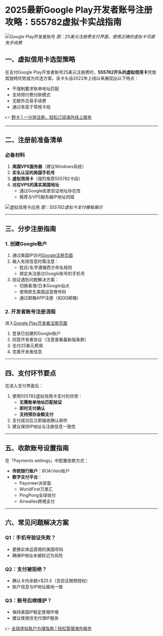 # 2025最新Google Play开发者账号注册攻略：555782虚拟卡实战指南

![Google Play开发者账号](https://bbtdd.com/wp-content/uploads/img/8325286632628825.webp)
*图：25美元注册费支付界面，使用正确的虚拟卡可避免手续费*

## 一、虚拟信用卡选型策略
在支付Google Play开发者账号25美元注册费时，**555782开头的虚拟信用卡**凭借其独特优势成为优选方案。该卡头自2022年上线以来展现出以下特点：
- 不强制要求账单地址匹配
- 支持预付费付款模式
- 无额外交易手续费
- 通过率高于常规卡段

👉 [野卡 | 一分钟注册，轻松订阅海外线上服务](https://bbtdd.com/yeka)

---

## 二、注册前准备清单

### 必备材料
1. **美国VPS服务器**（建议Windows系统）
2. **实名认证的美国手机号**
3. **虚拟信用卡**（强烈推荐555782卡段）
4. **对应VPS的真实美国地址**
   - 通过Google街景验证地址存在性
   - 推荐与VPS服务器IP地址同城

![虚拟信用卡应用](https://bbtdd.com/wp-content/uploads/img/61441103105.webp)
*图：555782虚拟卡支付模板展示*

---

## 三、分步注册指南

### 1. 创建Google账户
1. 通过美国IP访问[Google注册页面](https://accounts.google.com/signup)
2. 输入有效信息时需注意：
   - 姓氏/名字遵循西方命名规则
   - 绑定未注册过Google账号的手机号
3. 验证遇到问题解决方案：
   - 切换香港/日本Google站点
   - 使用原生美国运营商号码
   - 通过邮箱APP注册（如QQ邮箱）

### 2. 开发者账号注册流程
进入[Google Play开发者注册页面](https://play.google.com/apps/publish/signup/)
1. 登录已创建的Google账户
2. 同意开发者协议（注意查看最新版条款）
3. 支付25美元费用
4. 完善开发者信息

---

## 四、支付环节要点
在进入支付界面后：
1. 使用555782虚拟信用卡支付的优势：
   - **无需账单地址匹配验证**
   - **即时支付确认**
   - **支持预存金额支付**
2. 支付成功后立即接收确认邮件
3. 建议保持IP地址与注册信息一致性

---

## 五、收款账号设置指南
在「Payments settings」中配置收款方式：
- **传统银行账户**：BOA/Velo账户
- **数字支付平台**：
  - Payoneer派安盈
  - WorldFirst万里汇
  - PingPong全球收付
  - Airwallex跨境支付

---

## 六、常见问题解决方案

### Q1：手机号验证失败？
- 更换实体运营商的美国号码
- 确保IP地址未被标记为风险

### Q2：支付被拒绝？
- 确认卡内余额≥$25.5（含验证期预授权）
- 账户信息与IP地址属地一致

### Q3：账号后续维护？
- 保持美国IP稳定使用环境
- 建议使用住宅代理IP服务

👉 [全球虚拟账户办理指南 | 轻松管理海外服务](https://bbtdd.com/yeka)